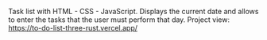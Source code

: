 Task list with HTML - CSS - JavaScript. Displays the current date and allows to enter the tasks that the user must perform that day. 
Project view: https://to-do-list-three-rust.vercel.app/
